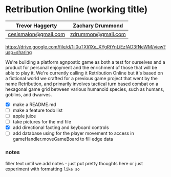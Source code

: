 # Retribution Online (working title) 
| Trevor Haggerty | Zachary Drummond |
| ------------- | ------------- |
| cesismalon@gmail.com | zdrummon@gmail.com |

https://drive.google.com/file/d/1ii0uTXIi1Xe_XYgRtYnLiEzfAD3fNeWM/view?usp=sharing

We're building a platform agnpostic game as both a test for ourselves and a product for personal enjoyment and the enrichment of those that will be able to play it. We're currently calling it Retribution Online but it's based on a fictional world we crafted for a previous game project that went by the name Retribution, and primarily involves tactical turn based combat on a hexagonal game grid between various humanoid species, such as humans, goblins, and dwarves.

- [x] make a README.md
- [ ] make a feature todo list
- [ ] apple juice
- [ ] take pictures for the md file
- [x] add directional facting and keyboard controls
- [ ] add database using for the player movement to access in gameHandler.moveGameBoard to fill edge data

 ### notes
filler text until we add notes - just put pretty thoughts here
or just experiment with formatting `like so`
